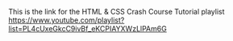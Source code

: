 This is the link for the HTML & CSS Crash Course Tutorial playlist 
https://www.youtube.com/playlist?list=PL4cUxeGkcC9ivBf_eKCPIAYXWzLlPAm6G
